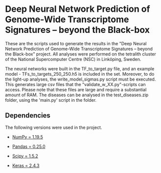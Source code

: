Deep Neural Network Prediction of Genome-Wide Transcriptome Signatures – beyond the Black-box
================
These are the scripts used to generate the results in the "Deep Neural Network Prediction of Genome-Wide Transcriptome Signatures – beyond the Black-box" project. All analyses were performed on the tetralith cluster of the National Supercomputer Centre (NSC) in Linköping, Sweden. 

The neural networks were built in the TF_to_target.py file, and an example model - TFs_to_targets_250_250.h5 is included in the set. Moreover, to do the light-up analyses, the write_model_sigmas.py script must be executed. This generates large csv files that the "validate_w_XX.py"-scripts can access. Please note that these files are large and require a substantial amount of RAM. The diseases can be analysed in the test_diseases.zip folder, using the 'main.py' script in the folder.

Dependencies
------------
The following versions were used in the project.

- [NumPy = 1.19.5](https://www.numpy.org/)

- [Pandas = 0.25.0](https://pandas.pydata.org/)

- [Scipy = 1.5.2](https://www.scipy.org/)

- [Keras = 2.4.3](https://keras.io/)

